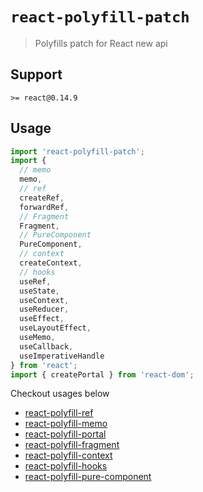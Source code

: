 # `react-polyfill-patch`

> Polyfills patch for React new api

## Support

`>= react@0.14.9`

## Usage

```js
import 'react-polyfill-patch';
import {
  // memo
  memo,
  // ref
  createRef,
  forwardRef,
  // Fragment
  Fragment,
  // PureComponent
  PureComponent,
  // context
  createContext,
  // hooks
  useRef,
  useState,
  useContext,
  useReducer,
  useEffect,
  useLayoutEffect,
  useMemo,
  useCallback,
  useImperativeHandle
} from 'react';
import { createPortal } from 'react-dom';
```

Checkout usages below

* [react-polyfill-ref](https://www.npmjs.com/package/react-polyfill-ref)
* [react-polyfill-memo](https://www.npmjs.com/package/react-polyfill-memo)
* [react-polyfill-portal](https://www.npmjs.com/package/react-polyfill-portal)
* [react-polyfill-fragment](https://www.npmjs.com/package/react-polyfill-fragment)
* [react-polyfill-context](https://www.npmjs.com/package/react-polyfill-context)
* [react-polyfill-hooks](https://www.npmjs.com/package/react-polyfill-hooks)
* [react-polyfill-pure-component](https://www.npmjs.com/package/react-polyfill-pure-component)

